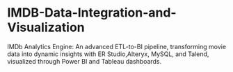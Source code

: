 # IMDB-Data-Integration-and-Visualization
 IMDb Analytics Engine: An advanced ETL-to-BI pipeline, transforming movie data into dynamic insights with ER Studio,Alteryx, MySQL, and Talend, visualized through Power BI and Tableau dashboards.
